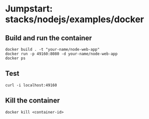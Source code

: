 # Jumpstart: stacks/nodejs/examples/docker

## Build and run the container

```
docker build . -t "your-name/node-web-app"
docker run -p 49160:8080 -d your-name/node-web-app
docker ps 
```

## Test
```
curl -i localhost:49160
```

## Kill the container
```
docker kill <container-id>